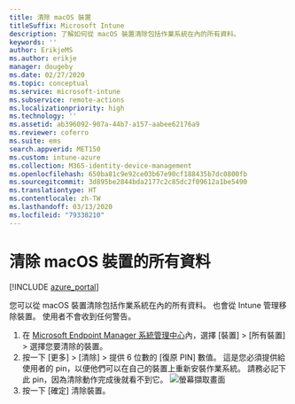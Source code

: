 ```yaml
---
title: 清除 macOS 裝置
titleSuffix: Microsoft Intune
description: 了解如何從 macOS 裝置清除包括作業系統在內的所有資料。
keywords: ''
author: ErikjeMS
ms.author: erikje
manager: dougeby
ms.date: 02/27/2020
ms.topic: conceptual
ms.service: microsoft-intune
ms.subservice: remote-actions
ms.localizationpriority: high
ms.technology: ''
ms.assetid: ab396092-907a-44b7-a157-aabee62176a9
ms.reviewer: coferro
ms.suite: ems
search.appverid: MET150
ms.custom: intune-azure
ms.collection: M365-identity-device-management
ms.openlocfilehash: 650ba81c9e92ce03b67e90cf188435b7dc0800fb
ms.sourcegitcommit: 3d895be2844bda2177c2c85dc2f09612a1be5490
ms.translationtype: HT
ms.contentlocale: zh-TW
ms.lasthandoff: 03/13/2020
ms.locfileid: "79338210"
---
```

# <a name="erase-all-data-from-a-macos-device"></a>清除 macOS 裝置的所有資料

[!INCLUDE [azure_portal](../includes/azure_portal.md)]

您可以從 macOS 裝置清除包括作業系統在內的所有資料。 也會從 Intune 管理移除裝置。 使用者不會收到任何警告。

1. 在 [Microsoft Endpoint Manager 系統管理中心](https://go.microsoft.com/fwlink/?linkid=2109431)內，選擇 [裝置]   > [所有裝置]  > 選擇您要清除的裝置。
2. 按一下 [更多]   > [清除]  > 提供 6 位數的 [復原 PIN]  數值。 這是您必須提供給使用者的 pin，以便他們可以在自己的裝置上重新安裝作業系統。 請務必記下此 pin，因為清除動作完成後就看不到它。
![螢幕擷取畫面](./media/device-erase/providepin.png)
3. 按一下 [確定]  清除裝置。
